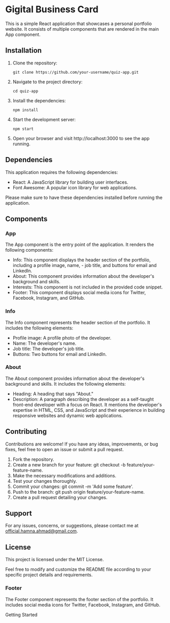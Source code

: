 # Gigital Business Card
This is a simple React application that showcases a personal portfolio website. It consists of multiple components that are rendered in the main App component.

## Installation

1. Clone the repository:

   ```
   git clone https://github.com/your-username/quiz-app.git
2. Navigate to the project directory:

   ```
   cd quiz-app
3. Install the dependencies:

   ```
   npm install
4. Start the development server:

   ```
   npm start
5. Open your browser and visit http://localhost:3000 to see the app running.

## Dependencies
This application requires the following dependencies:

- React: A JavaScript library for building user interfaces.
- Font Awesome: A popular icon library for web applications.

Please make sure to have these dependencies installed before running the application.

## Components
### App
The App component is the entry point of the application. It renders the following components:

- Info: This component displays the header section of the portfolio, including a profile image, name, - job title, and buttons for email and LinkedIn.
- About: This component provides information about the developer's background and skills.
- Interests: This component is not included in the provided code snippet.
- Footer: This component displays social media icons for Twitter, Facebook, Instagram, and GitHub.

### Info
The Info component represents the header section of the portfolio. It includes the following elements:

- Profile image: A profile photo of the developer.
- Name: The developer's name.
- Job title: The developer's job title.
- Buttons: Two buttons for email and LinkedIn.

### About
The About component provides information about the developer's background and skills. It includes the following elements:

- Heading: A heading that says "About."
- Description: A paragraph describing the developer as a self-taught front-end developer with a focus on React. It mentions the developer's expertise in HTML, CSS, and JavaScript and their experience in building responsive websites and dynamic web applications.

## Contributing
Contributions are welcome! If you have any ideas, improvements, or bug fixes, feel free to open an issue or submit a pull request.

1. Fork the repository.
2. Create a new branch for your feature: git checkout -b feature/your-feature-name.
3. Make the necessary modifications and additions.
4. Test your changes thoroughly.
5. Commit your changes: git commit -m 'Add some feature'.
6. Push to the branch: git push origin feature/your-feature-name.
7. Create a pull request detailing your changes.

## Support
For any issues, concerns, or suggestions, please contact me at official.hamna.ahmad@gmail.com.

## License 
This project is licensed under the MIT License.

Feel free to modify and customize the README file according to your specific project details and requirements.

### Footer
The Footer component represents the footer section of the portfolio. It includes social media icons for Twitter, Facebook, Instagram, and GitHub.

Getting Started
